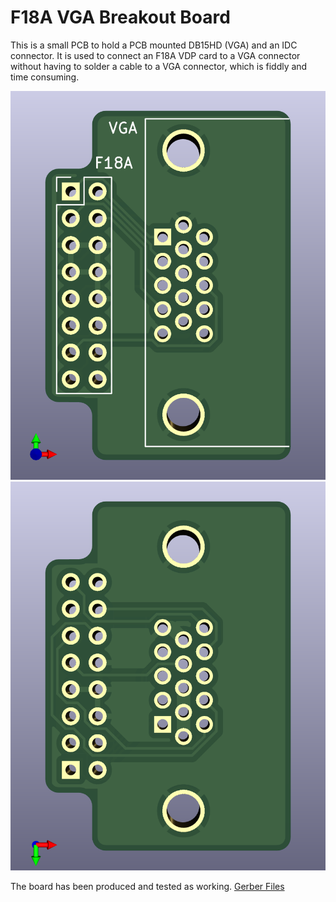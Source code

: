 # F18A VGA Breakout Board

This is a small PCB to hold a PCB mounted DB15HD (VGA) and an IDC
connector.  It is used to connect an F18A VDP card to a VGA connector
without having to solder a cable to a VGA connector, which is fiddly
and time consuming.

![PCB Front](vga-breakout-front.png)
![PCB Back](vga-breakout-back.png)

The board has been produced and tested as working.  [Gerber Files](releases/tag/1.0)
